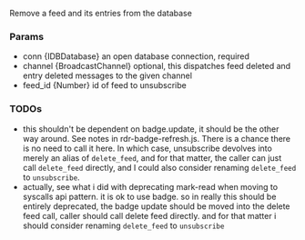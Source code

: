 Remove a feed and its entries from the database

### Params

* conn {IDBDatabase} an open database connection, required
* channel {BroadcastChannel} optional, this dispatches feed deleted and entry deleted messages to the given channel
* feed_id {Number} id of feed to unsubscribe

### TODOs

* this shouldn't be dependent on badge.update, it should be the other way around. See notes in rdr-badge-refresh.js. There is a chance there is no need to call it here. In which case, unsubscribe devolves into merely an alias of `delete_feed`, and for that matter, the caller can just call `delete_feed` directly, and I could also consider renaming `delete_feed` to `unsubscribe`.
* actually, see what i did with deprecating mark-read when moving to syscalls api pattern. it is ok to use badge. so in really this should be entirely deprecated, the badge update should be moved into the delete feed call, caller should call delete feed directly. and for that matter i should consider renaming `delete_feed` to `unsubscribe`

